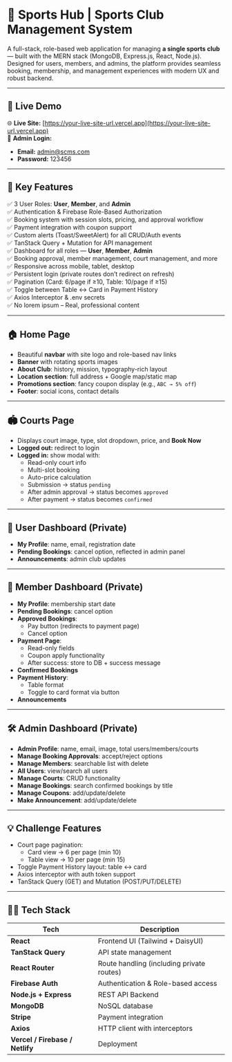 # 🏸 Sports Hub | Sports Club Management System

A full-stack, role-based web application for managing **a single sports club** — built with the MERN stack (MongoDB, Express.js, React, Node.js). Designed for users, members, and admins, the platform provides seamless booking, membership, and management experiences with modern UX and robust backend.

---

## 🔗 Live Demo

🌐 **Live Site:** [https://your-live-site-url.vercel.app](https://your-live-site-url.vercel.app)  
🔐 **Admin Login:**  
- **Email:** admin@scms.com  
- **Password:** 123456  

---

## 📌 Key Features

✅ 3 User Roles: **User**, **Member**, and **Admin**  
✅ Authentication & Firebase Role-Based Authorization  
✅ Booking system with session slots, pricing, and approval workflow  
✅ Payment integration with coupon support  
✅ Custom alerts (Toast/SweetAlert) for all CRUD/Auth events  
✅ TanStack Query + Mutation for API management  
✅ Dashboard for all roles — **User**, **Member**, **Admin**  
✅ Booking approval, member management, court management, and more  
✅ Responsive across mobile, tablet, desktop  
✅ Persistent login (private routes don’t redirect on refresh)  
✅ Pagination (Card: 6/page if ≥10, Table: 10/page if ≥15)  
✅ Toggle between Table ↔ Card in Payment History  
✅ Axios Interceptor & .env secrets  
✅ No lorem ipsum – Real, professional content  

---

## 🏠 Home Page

- Beautiful **navbar** with site logo and role-based nav links  
- **Banner** with rotating sports images  
- **About Club**: history, mission, typography-rich layout  
- **Location section**: full address + Google map/static map  
- **Promotions section**: fancy coupon display (e.g., `ABC → 5% off`)  
- **Footer**: social icons, contact details  

---

## 🏟 Courts Page

- Displays court image, type, slot dropdown, price, and **Book Now**  
- **Logged out:** redirect to login  
- **Logged in:** show modal with:
  - Read-only court info
  - Multi-slot booking
  - Auto-price calculation
  - Submission → status `pending`
  - After admin approval → status becomes `approved`
  - After payment → status becomes `confirmed`

---

## 👤 User Dashboard (Private)

- **My Profile**: name, email, registration date  
- **Pending Bookings**: cancel option, reflected in admin panel  
- **Announcements**: admin club updates  

---

## 👤 Member Dashboard (Private)

- **My Profile**: membership start date  
- **Pending Bookings**: cancel option  
- **Approved Bookings**:  
  - Pay button (redirects to payment page)  
  - Cancel option  
- **Payment Page**:
  - Read-only fields
  - Coupon apply functionality
  - After success: store to DB + success message  
- **Confirmed Bookings**  
- **Payment History**:  
  - Table format  
  - Toggle to card format via button  
- **Announcements**

---

## 🛠 Admin Dashboard (Private)

- **Admin Profile**: name, email, image, total users/members/courts  
- **Manage Booking Approvals**: accept/reject options  
- **Manage Members**: searchable list with delete  
- **All Users**: view/search all users  
- **Manage Courts**: CRUD functionality  
- **Manage Bookings**: search confirmed bookings by title  
- **Manage Coupons**: add/update/delete  
- **Make Announcement**: add/update/delete

---

## 💡 Challenge Features

- Court page pagination:  
  - Card view → 6 per page (min 10)  
  - Table view → 10 per page (min 15)  
- Toggle Payment History layout: table ↔ card  
- Axios interceptor with auth token support  
- TanStack Query (GET) and Mutation (POST/PUT/DELETE)  

---

## 🧑‍💻 Tech Stack

| Tech       | Description |
|------------|-------------|
| **React**  | Frontend UI (Tailwind + DaisyUI) |
| **TanStack Query** | API state management |
| **React Router** | Route handling (including private routes) |
| **Firebase Auth** | Authentication & Role-based access |
| **Node.js + Express** | REST API Backend |
| **MongoDB** | NoSQL database |
| **Stripe** | Payment integration |
| **Axios** | HTTP client with interceptors |
| **Vercel / Firebase / Netlify** | Deployment |

